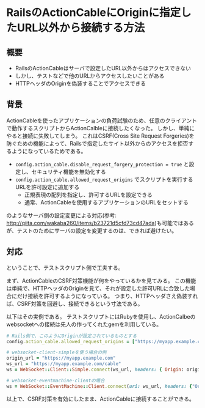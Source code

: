# RailsのActionCableにOriginに指定したURL以外から接続する方法
## 概要
- RailsのActionCableはサーバで設定したURL以外からはアクセスできない
- しかし、テストなどで他のURLからアクセスしたいことがある
- HTTPヘッダのOriginを偽装することでアクセスできる

## 背景
ActionCableを使ったアプリケーションの負荷試験のため、任意のクライアントで動作するスクリプトからActionCalbleに接続したくなった。
しかし、単純にやると接続に失敗してしまう。
これはCSRF(Cross Site Request Forgeries)を防ぐための機能によって、Railsで指定したサイト以外からのアクセスを拒否するようになっているためである。

- `config.action_cable.disable_request_forgery_protection = true` と設定し、セキュリティ機能を無効化する
- `config.action_cable.allowed_request_origins` でスクリプトを実行するURLを許可設定に追加する
    - 正規表現の配列を指定し、許可するURLを設定できる
    - 通常、ActionCableを使用するアプリケーションのURLをセットする

のようなサーバ側の設定変更による対応(参考: http://qiita.com/wakaba260/items/b23721d5cfd73cd47ada)も可能ではあるが、テストのためにサーバの設定を変更するのは、できれば避けたい。


## 対応
ということで、テストスクリプト側で工夫する。

まず、ActionCableのCSRF対策機能が何をやっているかを見てみる。
この機能は単純で、HTTPヘッダのOriginを見て、それが設定した許可URLに合致した場合にだけ接続を許可するようになっている。
つまり、HTTPヘッダさえ偽装すれば、CSRF対策を回避し、接続できるという寸法である。

以下はその実例である。
テストスクリプトにはRubyを使用し、ActionCalbeのwebsocketへの接続は先人の作ってくれたgemを利用している。

```ruby
# Rails側で、このようにOriginが設定されているものとする
config.action_cable.allowed_request_origins = ["https://myapp.example.com"]
```

```ruby
# websocket-client-simpleを使う場合の例
origin_url = "https://myapp.example.com"
ws_url = "https://myapp.example.com/cable"
ws = WebSocket::Client::Simple.connect(ws_url, headers: { Origin: origin_url })
```

```ruby
# websocket-eventmachine-clientの場合
ws = WebSocket::EventMachine::Client.connect(uri: ws_url, headers: {"Origin" => origin_url})
```

以上で、CSRF対策を有効にしたまま、ActionCableに接続することができる。
